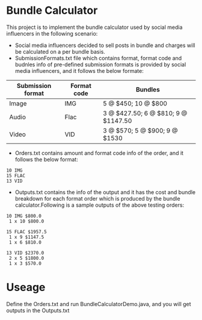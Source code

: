 # Bundle Calculator
This project is to implement the bundle calculator used by social media influencers in the following scenario:
- Social media influencers decided to sell posts in bundle and charges will be calculated on a per bundle basis. 
- SubmissionFormats.txt file which contains format, format code and budnles info of pre-defined submission formats is provided by social media influencers, and it follows the below formate:

Submission format | Format code | Bundles
----------------- | ----------- | -------
Image | IMG | 5 @ $450; 10 @ $800
Audio | Flac | 3 @ $427.50; 6 @ $810; 9 @ $1147.50
Video | VID | 3 @ $570; 5 @ $900; 9 @ $1530
- Orders.txt contains amount and format code info of the order, and it follows the below format:
```
10 IMG
15 FLAC
13 VID
```
- Outputs.txt contains the info of the output and it has the cost and bundle breakdown for each format order which is produced by the bundle calculator.Following is a sample outputs of the above testing orders:
```
10 IMG $800.0
 1 x 10 $800.0

15 FLAC $1957.5
 1 x 9 $1147.5
 1 x 6 $810.0

13 VID $2370.0
 2 x 5 $1800.0
 1 x 3 $570.0
```

# Useage
Define the Orders.txt and run BundleCalculatorDemo.java, and you will get outputs in the Outputs.txt
